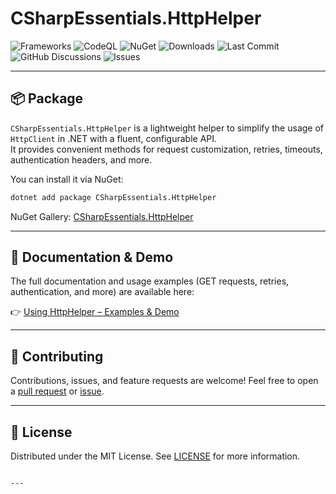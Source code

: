 # CSharpEssentials.HttpHelper

![Frameworks](https://img.shields.io/badge/.NET-8.0%20%7C%209.0-blue)
![CodeQL](https://github.com/alexbypa/CSharp.Essentials/actions/workflows/codeqlLogger.yml/badge.svg)
![NuGet](https://img.shields.io/nuget/v/CSharpEssentials.HttpHelper.svg)
![Downloads](https://img.shields.io/nuget/dt/CSharpEssentials.HttpHelper.svg)
![Last Commit](https://img.shields.io/github/last-commit/alexbypa/CSharp.Essentials?style=flat-square)
![GitHub Discussions](https://img.shields.io/github/discussions/alexbypa/CSharp.Essentials)
![Issues](https://img.shields.io/github/issues/alexbypa/CSharp.Essentials)

---

## 📦 Package

`CSharpEssentials.HttpHelper` is a lightweight helper to simplify the usage of `HttpClient` in .NET with a fluent, configurable API.  
It provides convenient methods for request customization, retries, timeouts, authentication headers, and more.

You can install it via NuGet:

```bash
dotnet add package CSharpEssentials.HttpHelper
````

NuGet Gallery: [CSharpEssentials.HttpHelper](https://www.nuget.org/packages/CSharpEssentials.HttpHelper/)

---

## 📖 Documentation & Demo

The full documentation and usage examples (GET requests, retries, authentication, and more) are available here:

👉 [Using HttpHelper – Examples & Demo](https://github.com/alexbypa/Csharp.Essentials.Extensions/blob/main/README.md#using-httphelper)

---

## 🤝 Contributing

Contributions, issues, and feature requests are welcome!
Feel free to open a [pull request](https://github.com/alexbypa/CSharp.Essentials/pulls) or [issue](https://github.com/alexbypa/CSharp.Essentials/issues).

---

## 📜 License

Distributed under the MIT License. See [LICENSE](../LICENSE) for more information.

```

---